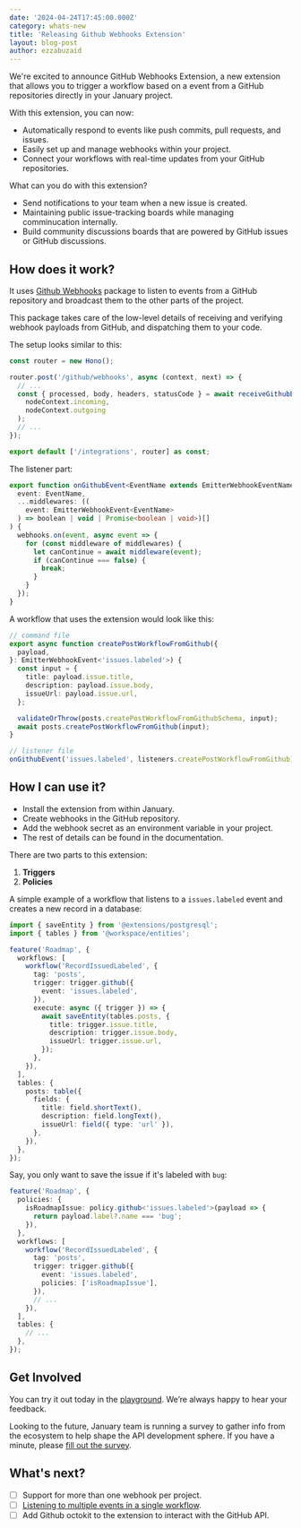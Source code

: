```yaml
---
date: '2024-04-24T17:45:00.000Z'
category: whats-new
title: 'Releasing Github Webhooks Extension'
layout: blog-post
author: ezzabuzaid
---
```


We're excited to announce GitHub Webhooks Extension, a new extension that allows you to trigger a workflow based on a event from a GitHub repositories directly in your January project.

With this extension, you can now:

- Automatically respond to events like push commits, pull requests, and issues.
- Easily set up and manage webhooks within your project.
- Connect your workflows with real-time updates from your GitHub repositories.

What can you do with this extension?

- Send notifications to your team when a new issue is created.
- Maintaining public issue-tracking boards while managing comminucation internally.
- Build community discussions boards that are powered by GitHub issues or GitHub discussions.

## How does it work?

It uses [Github Webhooks](https://github.com/octokit/webhooks.js) package to listen to events from a GitHub repository and broadcast them to the other parts of the project.

This package takes care of the low-level details of receiving and verifying webhook payloads from GitHub, and dispatching them to your code.

The setup looks similar to this:

```ts
const router = new Hono();

router.post('/github/webhooks', async (context, next) => {
  // ...
  const { processed, body, headers, statusCode } = await receiveGithubEvents(
    nodeContext.incoming,
    nodeContext.outgoing
  );
  // ...
});

export default ['/integrations', router] as const;
```

The listener part:

```ts
export function onGithubEvent<EventName extends EmitterWebhookEventName>(
  event: EventName,
  ...middlewares: ((
    event: EmitterWebhookEvent<EventName>
  ) => boolean | void | Promise<boolean | void>)[]
) {
  webhooks.on(event, async event => {
    for (const middleware of middlewares) {
      let canContinue = await middleware(event);
      if (canContinue === false) {
        break;
      }
    }
  });
}
```

A workflow that uses the extension would look like this:

```ts
// command file
export async function createPostWorkflowFromGithub({
  payload,
}: EmitterWebhookEvent<'issues.labeled'>) {
  const input = {
    title: payload.issue.title,
    description: payload.issue.body,
    issueUrl: payload.issue.url,
  };

  validateOrThrow(posts.createPostWorkflowFromGithubSchema, input);
  await posts.createPostWorkflowFromGithub(input);
}

// listener file
onGithubEvent('issues.labeled', listeners.createPostWorkflowFromGithub);
```

## How I can use it?

- Install the extension from within January.
- Create webhooks in the GitHub repository.
- Add the webhook secret as an environment variable in your project.
- The rest of details can be found in the documentation.

There are two parts to this extension:

1. **Triggers**
2. **Policies**

A simple example of a workflow that listens to a `issues.labeled` event and creates a new record in a database:

```ts
import { saveEntity } from '@extensions/postgresql';
import { tables } from '@workspace/entities';

feature('Roadmap', {
  workflows: [
    workflow('RecordIssuedLabeled', {
      tag: 'posts',
      trigger: trigger.github({
        event: 'issues.labeled',
      }),
      execute: async ({ trigger }) => {
        await saveEntity(tables.posts, {
          title: trigger.issue.title,
          description: trigger.issue.body,
          issueUrl: trigger.issue.url,
        });
      },
    }),
  ],
  tables: {
    posts: table({
      fields: {
        title: field.shortText(),
        description: field.longText(),
        issueUrl: field({ type: 'url' }),
      },
    }),
  },
});
```

Say, you only want to save the issue if it's labeled with `bug`:

```ts
feature('Roadmap', {
  policies: {
    isRoadmapIssue: policy.github<'issues.labeled'>(payload => {
      return payload.label?.name === 'bug';
    }),
  },
  workflows: [
    workflow('RecordIssuedLabeled', {
      tag: 'posts',
      trigger: trigger.github({
        event: 'issues.labeled',
        policies: ['isRoadmapIssue'],
      }),
      // ...
    }),
  ],
  tables: {
    // ...
  },
});
```

## Get Involved

You can try it out today in the [playground](https://app.january.sh/). We’re always happy to hear your feedback.

Looking to the future, January team is running a survey to gather info from the ecosystem to help shape the API development sphere. If you have a minute, please [fill out the survey](https://tally.so/r/31KZAg).

## What's next?

- [ ] Support for more than one webhook per project.
- [ ] [Listening to multiple events in a single workflow](https://github.com/JanuaryLabs/.github/issues/2).
- [ ] Add Github octokit to the extension to interact with the GitHub API.
